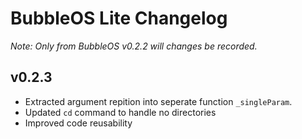 # BubbleOS Lite Changelog

_Note: Only from BubbleOS v0.2.2 will changes be recorded._

## v0.2.3

  - Extracted argument repition into seperate function `_singleParam`.
  - Updated `cd` command to handle no directories
  - Improved code reusability
